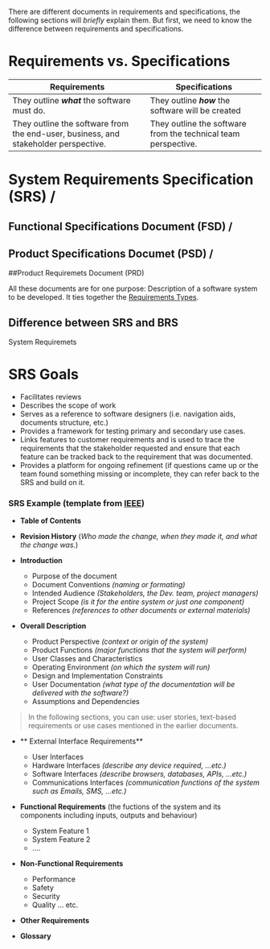 There are different documents in requirements and specifications, the following sections will *briefly* explain them. But first, we need to know the difference between requirements and specifications.

# Requirements vs. Specifications

Requirements | Specifications
-------------|----------------
They outline ***what*** the software must do. | They outline ***how*** the software will be created
They outline the software from the end-user, business, and stakeholder perspective. | They outline the software from the technical team perspective.

# System Requirements Specification (SRS) / 
## Functional Specifications Document (FSD) / 
## Product Specifications Documet (PSD) / 
##Product Requiremets Document (PRD)

All these documents are for one purpose:
Description of a software system to be developed. It ties together the [Requirements Types](https://github.com/SG-Eddin/Technical-Documentation-Best-Practices/blob/main/System-Documentation.md/Requirements.md/Requirements-Writing-Types.md#requirements-writing-types).

## Difference between **SRS** and **BRS**

System Requiremets

# SRS Goals
- Facilitates reviews
- Describes the scope of work
- Serves as a reference to software designers (i.e. navigation aids, documents structure, etc.)
- Provides a framework for testing primary and secondary use cases.
- Links features to customer requirements and is used to trace the requirements that the stakeholder requested and ensure that each feature can be tracked back to the requirement that was documented.
- Provides a platform for ongoing refinement (if questions came up or the team found something missing or incomplete, they can refer back to the SRS and build on it.

### SRS Example (template from [IEEE](https://www.ieee.org/))
- **Table of Contents**
- **Revision History** (*Who made the change, when they made it, and what the change was.*)
  
- **Introduction**
  - Purpose of the document
  - Document Conventions *(naming or formating)*
  - Intended Audience *(Stakeholders, the Dev. team, project managers)*
  - Project Scope *(is it for the entire system or just one component)*
  - References *(references to other documents or external materials)*

- **Overall Description**
  - Product Perspective *(context or origin of the system)*
  - Product Functions *(major functions that the system will perform)*
  - User Classes and Characteristics
  - Operating Environment *(on which the system will run)*
  - Design and Implementation Constraints
  - User Documentation *(what type of the documentation will be delivered with the software?)*
  - Assumptions and Dependencies

> In the following sections, you can use: user stories, text-based requirements or use cases mentioned in the earlier documents.

- ** External Interface Requirements**
  - User Interfaces
  - Hardware Interfaces *(describe any device required, ...etc.)*
  - Software Interfaces *(describe browsers, databases, APIs, ...etc.)*
  - Communications Interfaces *(communication functions of the system such as Emails, SMS, ...etc.)*

- **Functional Requirements** (the fuctions of the system and its components including inputs, outputs and behaviour)
  - System Feature 1
  - System Feature 2
  - ....
 
 - **Non-Functional Requirements**
   - Performance
   - Safety
   - Security
   - Quality
   ... etc.
   
  - **Other Requirements**

- **Glossary**
